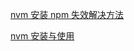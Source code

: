 [nvm 安装 npm 失效解决方法](https://cloud.tencent.com/developer/article/1093728)

[nvm 安装与使用](https://www.cnblogs.com/gaozejie/p/10689742.html)

